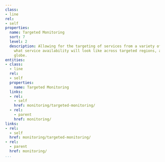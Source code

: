 ```yaml
---
class:
- line
rel:
- self
properties:
  name: Targeted Monitoring
  sort: 7
  level: 2
  description: Allowing for the targeting of services from a variety of regions, demonstrating
    what service availability will look like across targeted regions, and around the
    globe.
entities:
- class:
  - line
  rel:
  - self
  properties:
    name: Targeted Monitoring
  links:
  - rel:
    - self
    href: monitoring/targeted-monitoring/
  - rel:
    - parent
    href: monitoring/
links:
- rel:
  - self
  href: monitoring/targeted-monitoring/
- rel:
  - parent
  href: monitoring/
...
```

